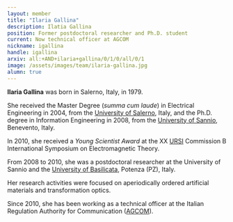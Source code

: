 ```yaml
---
layout: member
title: "Ilaria Gallina"
description: Ilatia Gallina
position: Former postdoctoral researcher and Ph.D. student
current: Now technical officer at AGCOM
nickname: igallina
handle: igallina
arxiv: all:+AND+ilaria+gallina/0/1/0/all/0/1
image: /assets/images/team/ilaria-gallina.jpg
alumn: true
---
```


**Ilaria Gallina** was born in Salerno, Italy, in 1979.

She received the Master Degree (*summa cum laude*) in Electrical Engineering in 2004, 
from the [University of Salerno](https://web.unisa.it/en/home), Italy, and the Ph.D. 
degree in Information Engineering in 2008, from the [University of Sannio](http://www.unisannio.it/en), Benevento, Italy. 

In 2010, she received a *Young Scientist Award* at the XX [URSI](http://www.ursi.org/homepage.php) 
Commission B International Symposium on Electromagnetic Theory. 

From 2008 to 2010, she was a postdoctoral researcher at the University of Sannio and the [University of Basilicata](http://portale.unibas.it/site/home.html), Potenza (PZ), Italy. 

Her research activities were focused on aperiodically ordered artificial materials and transformation optics.

Since 2010, she has been working as a technical officer at the Italian Regulation Authority for Communication ([AGCOM](https://www.agcom.it)).
